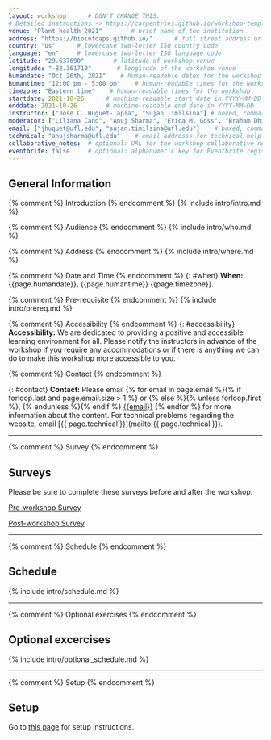 ```yaml
---
layout: workshop      # DON'T CHANGE THIS.
# Detailed instructions -> https://carpentries.github.io/workshop-template/customization/index.html
venue: "Plant health 2021"        # brief name of the institution
address: "https://bioinfoaps.github.io/"      # full street address or videoconferencing URL
country: "us"      # lowercase two-letter ISO country code
language: "en"     # lowercase two-letter ISO language code
latitude: "29.637690"        # latitude of workshop venue
longitude: "-82.361710"       # longitude of the workshop venue 
humandate: "Oct 26th, 2021"    # human-readable dates for the workshop 
humantime: "12:00 pm - 5:00 pm"    # human-readable times for the workshop 
timezone: "Eastern time"    # human-readable times for the workshop
startdate: 2021-10-26      # machine-readable start date in YYYY-MM-DD
enddate: 2021-10-26        # machine-readable end date in YYYY-MM-DD
instructor: ["Jose C. Huguet-Tapia", "Sujan Timilsina"] # boxed, comma-separated list of instructors
moderator: ["Liliana Cano", "Anuj Sharma", "Erica M. Goss", "Braham Dhillon"]     # boxed, comma-separated list of helpers
email: ["jhuguet@ufl.edu", "sujan.timilsina@ufl.edu"]    # boxed, comma-separated list of contact email addresses
technical: "anujsharma@ufl.edu"    # email addresss for technical help
collaborative_notes:  # optional: URL for the workshop collaborative notes, e.g. an Etherpad or Google Docs document (e.g., https://pad.carpentries.org/2015-01-01-euphoria)
eventbrite: false     # optional: alphanumeric key for Eventbrite registration, e.g., "1234567890AB" (if Eventbrite is being used)
---
```


<h2 id="general">General Information</h2>

{% comment %} Introduction {% endcomment %}
{% include intro/intro.md %}

{% comment %} Audience {% endcomment %}
{% include intro/who.md %}

{% comment %} Address {% endcomment %}
{% include intro/where.md %}

{% comment %} Date and Time {% endcomment %}
{: #when}
**When:** {{page.humandate}}, {{page.humantime}} {{page.timezone}}.

{% comment %} Pre-requisite {% endcomment %}
{% include intro/prereq.md %} 

{% comment %} Accessibility {% endcomment %}
{: #accessibility}
**Accessibility:**
We are dedicated to providing a positive and accessible learning environment for all. Please
notify the instructors in advance of the workshop if you require any accommodations or if there is
anything we can do to make this workshop more accessible to you.

{% comment %} Contact {% endcomment %}

[//]: # (Contact)
{: #contact}
**Contact:**
Please email 
{% for email in page.email %}{% if forloop.last and page.email.size > 1 %} or {% else %}{% unless forloop.first %}, {% endunless %}{% endif %} [{{email}}](mailto:{{email}}) {% endfor %}
for more information about the content.
For technical problems regarding the website,
email [{{ page.technical }}](mailto:{{ page.technical }}).

<hr/>


{% comment %} Survey {% endcomment %}
<h2 id="surveys">Surveys</h2>
<p>Please be sure to complete these surveys before and after the workshop.</p>
<p><a href="{{ site.baseSite }}{{ site.survey }}">Pre-workshop Survey</a></p>
<p><a href="{{ site.baseSite }}{{ site.feedback }}">Post-workshop Survey</a></p>
<hr/>

{% comment %} Schedule {% endcomment %}
<h2 id="schedule">Schedule</h2>
{% include intro/schedule.md %}
<hr/>

{% comment %} Optional exercises {% endcomment %}
<h2 id="optional">Optional excercises</h2>
{% include intro/optional_schedule.md %}
<hr/>

{% comment %} Setup {% endcomment %}
<h2 id="setup">Setup</h2>
<p>Go to <a href="setup.html">this page</a> for setup instructions.
